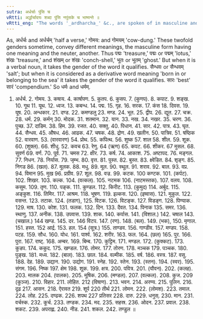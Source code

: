 ```yaml
---
sutra: अर्धर्चाः पुंसि च
vRtti: अर्द्धार्चादयः शब्दा पुंसि नपुंसके च भाष्यन्ते ॥
vRtti_eng: "The words '_ardharcha_' &c., are spoken of in masculine and neuter."
---
```

As, अर्धर्चः and अर्धर्चम् 'half a verse,' गोमय: and गोमयम् 'cow-dung.' These twofold genders sometime, convey different meanings, the masculine form having one meaning and the neuter, another. Thus पद्मः 'treasure,' पद्मः or पद्मम् 'lotus,' शंखः 'treasure,' and शंखम् or शंखः  'conch-shell,' भूतः or भूतम् 'ghost.' But when it is a verbal noun, it takes the gender of the word it qualifies. सैन्धवः or सैन्धवम् 'salt'; but when it is considered as a derivative word meaning 'born in or belonging to the sea' it takes the gender of the word it qualifies. सारः  'best' सारं 'compendium.' So धर्मः and धर्मम्.

1. अर्धर्च. 2. गोमय. 3. कषाय. 4. कार्षापण. 5. कुतप. 6. कुसप. 7. (कुणप). 8. कपाट. 9. शङ्ख. 10. गूथ 11. यूथ. 12. ध्वज. 13. कबन्ध. 14. पद्म. 15. गृह. 16. सरक. 17. कंस 18. दिवस. 19. यूष. 20. अन्धकार. 21. दण्ड. 22. कमण्डलु 23. मण्ड. 24. भूत. 25. द्वीप. 26. द्यूत. 27. चक्र. 28. धर्म. 29. कर्मन् 30. मोदक. 31. शतमान. 32. यान. 33. नख. 34. नखर. 35. चरण. 36. पुच्छ. 37. दाडिम. 38. हिम. 39. रजत. 40. सक्तु. 40. पिधान. 41. सार. 42. पात्र. 43. घृत. 44. सैन्धव. 45. औषध. 46. आढक. 47. चषक. 48. द्रोण. 49. खलीन. 50. पात्रिव. 51. षष्ठिक 52. वारवाण. 53. (वारवारण) 54. प्रोथ. 55. कपित्थ. 56. शुष्क 57. शाल 58. शील. 59. शूक. 60. (शुक्ल). 66. शीधु. 52. कवच 63. रेणु. 64 (ऋण) 65. कपट. 66. शीकर. 67 मुसल. 68. सुवर्ण 69. वर्ण. 70. पूर्व. 71. चमस 72. क्षीर. 73. कर्ष. 74. आकाश. 75. अष्टापद. 76. मङ्गल. 77. निधन. 78. निर्यास. 79. जृम्भ. 80. वृत्त. 81. पुस्त. 82. बुस्त. 83. क्ष्वेडित. 84. शृङ्ग. 85. निगड 86. (खल). 87. मूलक. 88. मधु. 89. मूल. 90. स्थूल. 91. शराव. 92. बाल. 93. वप्र. 94. विमान 95. मुख 96. प्रग्रीव. 97. शूल. 98. वज्र. 99. कटक. 100 कण्टक. 101. (कर्पट). 102. शिखर. 103. कल्क. 104. (वत्कल). 105. नटमक 106. (नाटमस्तक). 107. वलय. 108. कसुम. 109. तृण. 110. पङ्क. 111. कुण्डल. 112. किरीट. 113. (कुमुद) 114. अर्बुद. 115. अङ्कुश. 116. तिमिर. 117. आश्रम. 118. भूषण. 119. इल्कस. 120. (इष्वास). 121. मुकुल. 122. वसन्त. 123. तटाक. 124. (तडाग), 125. विटक. 126. विटङ्क. 127. विडङ्ग. 128. पिण्याक. 129. माष. 130. कोश. 131. फलक. 132. दिन. 133. दैवत. 134. पिनाक 135. समर. 136. स्थाणु. 137. अनीक. 138. उपवास. 139. शाक. 140. कर्पास. 141. (विशाल.) 142. चषाल 143. (चखाल.) 144 खण्ड. 145. दर. 146 विटप. 147. (रण). 148. (बल). 149. (भक), 150. मृणाल. 151. हस्त. 152 आर्द्र. 153. हल. 154 (सूत्र.) 155. ताण्डव. 156. गाण्डीव. 157. मण्डप. 158. पटह. 159. सौध. 160. योध. 161. पार्श्व. 162. शरीर. 163. फल. 164. (छल) 165. पुर. 166. पुरा. 167. राष्ट्. 168. अम्बर. 169. बिम्ब. 170. कुट्टिम. 171. मण्डल. 172. (कुक्कट). 173. कुडप. 174. ककुद. 175. खण्डल. 176. तोमर. 177. तोरण. 178. मञ्चक 179. पञ्चक. 180. पुङ्ख. 181. मध्य. 182. (बाल). 183. छाल. 184. वल्मीक. 185. वर्ष. 186. वस्त्र. 187. वसु. 188. देह. 189. उद्यान. 190. उद्योग. 191. स्नेह. 192. स्तेन. 193. (स्तन). 194. (स्वर). 195. संगम. 196. निष्क 197. क्षेम 198. शूक. 199. क्षत्र. 200. पवित्र. 201. (यौवन). 202. (कलह). 203. मालक 204. (पालक). 205. मूषिक. 206. (मण्डल). 207. (वल्कल). 208. कुज. 209 (कुञ्ज). 210. विहार. 211. लोहित. 212 (विषाण). 213. भवन. 214. अरण्य. 215. पुलिन. 216. दृढ़ 217. आसन. 218. ऐरावत 219. शूर्प 220 तीर्थ 221. लोमन. 222. (लोमश). 223. तमाल. 224. लोह. 225. दण्ढक. 226. शपथ 227 प्रतिसर 228. दारु. 229. धनुस्. 230. मान. 231. वर्चस्क. 232. कूर्च. 233. तण्डक. 234. मद. 235. सहस्र. 236. ओदन. 237. प्रवाल. 238. शकट. 239. अपराह्ण. 240. नीड. 241. शकल. 242. तण्डुल ॥
